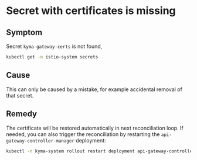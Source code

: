 # Secret with certificates is missing

## Symptom

Secret `kyma-gateway-certs` is not found,

```bash
kubectl get -n istio-system secrets
```

## Cause

This can only be caused by a mistake, for example accidental removal of that secret.

## Remedy

The certificate will be restored automatically in next reconciliation loop.
If needed, you can also trigger the reconciliation by restarting the `api-gateway-controller-manager` deployment:

```bash
kubectl -n kyma-system rollout restart deployment api-gateway-controller-manager
```

